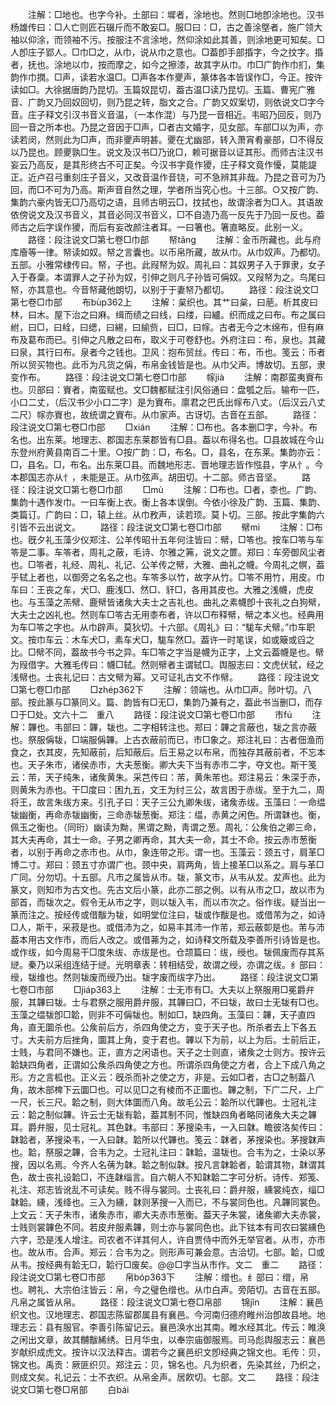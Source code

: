<!-- { "loadSidebar": true } -->
　　注解：□地也。也字今补。土部曰：墀者，涂地也。然则□地卽涂地也。汉书杨雄传曰：□人亡则匠石辍斤而不敢妄□。服□曰：□，古之善涂墍者，施广领大袖以仰涂，而领袖不污。按服注不言涂地，然仰涂如此其善，则涂地更可知矣。□人卽庄子郢人。□巾□之，从巾，说从巾之意也。□葢卽手部捪字，今之抆字。捪者，抚也。涂地以巾，按而摩之，如今之擦漆，故其字从巾。巾□广韵作巾扪，集韵作巾撋。□声，读若水温□。□声各本作夒声，篆体各本皆误作□，今正。按许读如□。大徐据唐韵乃昆切。玉篇奴昆切，葢古温□读乃昆切。玉篇、曹宪广雅音、广韵又乃回奴回切，则乃昆之转，脂文之合。广韵又奴案切，则依说文□字今音。庄子释文引汉书音义音温，（一本作混）与乃昆一音相近。韦昭乃回反，则乃回一音之所本也。乃昆之音因于□声，□者古文婚字，见女部。车部□以为声，亦读若闵，然则此为□声，而非夒声明甚。夒在尤幽部，转入萧宵肴豪部，□不得反以乃昆也。顾夒孰□生。说文及汉书□乃讹□，赖可据音以证其形。而师古注汉书妄云乃高反，是其形终古不可正矣。今汉书字竟作獿，庄子释文竟作懮，莫能諟正。近卢召弓重刻庄子音义，又改音温作音铙，可不急辨其非哉。乃昆之音可为乃回，而□不可为乃高。斯声音自然之理，学者所当究心也。十三部。○又按广韵、集韵六豪内皆无□乃高切之语，且师古明云□，抆拭也，故谓涂者为□人。其语故依傍说文及汉书音义，其音必同汉书音义，□不自造乃高一反先于乃回一反也。葢师古之后字误作獿，而后有妄改颜注者耳。一曰箸也。箸直略反。此别一义。
　　路径：段注说文□第七卷□巾部
　　帑tǎnɡ
　　注解：金币所藏也。此与府库廥等一律。帑读如奴。帑之言囊也。以币帛所藏，故从巾。从巾奴声。乃都切。五部。小雅常棣传曰。帑，子也。此叚帑为奴。周礼曰：其奴男子入于罪隶，女子入于舂稾。本谓罪人之子孙为奴，引伸之则凡子孙皆可偁奴。又叚帑为之。鸟尾曰帑，亦其意也。今音帑藏他朗切，以别于于妻帑乃都切。
　　路径：段注说文□第七卷□巾部
　　布bùp362上
　　注解：枲织也。其艹曰枲，曰萉。析其皮曰林，曰木。屋下治之曰麻。缉而绩之曰线，曰缕，曰纑。织而成之曰布。布之属曰紨，曰□，曰絟，曰缌，曰緆，曰緰赀，曰□，曰幏。古者无今之木绵布，但有麻布及葛布而已。引伸之凡散之曰布，取义于可卷舒也。外府注曰：布，泉也。其藏曰泉，其行曰布。泉者今之钱也。卫风：抱布贸丝。传曰：布，币也。笺云：币者所以贸买物也。此币为凡货之偁，布帛金钱皆是也。从巾父声。博故切。五部，隶变作布。
　　路径：段注说文□第七卷□巾部
　　幏jià
　　注解：南郡蛮夷賨布也。贝部曰：賨者，南蛮赋也。文□魏都赋注引风俗通曰：盘瓠之后。输布一匹，小口二丈，（后汉书少小口二字）是为賨布。廪君之巴氏出幏布八丈。（后汉云八丈二尺）幏亦賨也，故统谓之賨布。从巾家声。古讶切。古音在五部。
　　路径：段注说文□第七卷□巾部
　　□xián
　　注解：□布也。各本删□字，今补。布名也。出东莱。地理志、郡国志东莱郡皆有□县。葢以布得名也。□县故城在今山东登州府黄县南百二十里。○按广韵：□，布名。□，县名，在东莱。集韵亦云：□，县名。□，布名。出东莱□县。而魏地形志、晋地理志皆作惤县，字从忄。今本郡国志亦从忄，未能是正。从巾弦声。胡田切。十二部。师古音坚。
　　路径：段注说文□第七卷□巾部
　　□mù
　　注解：□布也。□者，桼也。广韵、集韵十遇作发巾。一曰车衡上衣。衡上各本误倒。今依小徐及广韵、玉篇、集韵、类篇订。广韵曰：□，辕上丝。从巾敄声，读若顼。莫卜切。三部。按此字集韵六引皆不云出说文。
　　路径：段注说文□第七卷□巾部
　　幦mì
　　注解：□布也。旣夕礼玉藻少仪郑注、公羊传昭卄五年何注皆曰：幦，□笭也。按车□笭与车笭是二事。车笭者，周礼之蔽，毛诗、尔雅之笰，说文之篚。郑曰：车旁御风尘者也。□笭者，礼经、周礼、礼记、公羊传之幦，大雅、曲礼之幭。今周礼之幎，葢乎轼上者也，以御旁之名名之也。车笭多以竹，故字从竹。□笭不用竹，用皮。巾车曰：王丧之车，犬□、鹿浅□、然□、豻□，各用其皮也。大雅之浅幭，虎皮也。与玉藻之羔幦、鹿幦皆诸矦大夫士之吉礼也。曲礼之素幭卽十丧礼之白狗幦，大夫士之凶礼也。然则车□笭古无用桼布者，许以□布释幦，幦之本义也。经典用为车□笭之字也。从巾辟声。莫狄切。十六部。《周礼》曰：“駹车犬幦。”巾车职文。按巾车云：木车犬□，素车犬□，駹车然□。葢许一时笔误，如或簸或舀之比。□幦不同，葢故书今书之异。车□笭之字当是幭为正字，上文云葢幭是也。幦为叚借字。大雅毛传曰：幭□轼。然则幦者主谓轼□。舆服志曰：文虎伏轼，经之浅幦也。士丧礼记曰：古文幦为幂。又可证礼古文不作幦。
　　路径：段注说文□第七卷□巾部
　　□zhép362下
　　注解：领端也。从巾□声。陟叶切。八部。按此篆与□篆同义。篇、韵皆有□无□，集韵乃兼有之，葢此书当删□，而存□于□处。文六十二　重八
　　路径：段注说文□第七卷□巾部
　　巿fú
　　注解：韠也。韦部曰：韠，韨也。二字相转注也。郑曰：韠之言蔽也，韨之言亦蔽也。祭服偁韨，□端服偁韠。上古衣蔽前而已，巿□象之。郑注礼曰：古者佃渔而食之，衣其皮，先知蔽前，后知蔽后。后王易之以布帛，而独存其蔽前者，不忘本也。天子朱巿，诸侯赤巿，大夫葱衡。卿大夫下当有赤巿二字，夺文也。斯干笺云：芾，天子纯朱，诸矦黄朱。采芑传曰：芾，黄朱芾也。郑注易云：朱深于赤，则黄朱为赤也。干□度曰：困九五，文王为纣三公，故言困于赤绂。至于九二，周将王，故言朱绂方来。引孔子曰：天子三公九卿朱绂，诸矦赤绂。玉藻曰：一命缊韨幽衡，再命赤韨幽衡，三命赤韨葱衡。郑注：缊，赤黄之闲色。所谓韎也。衡，佩玉之衡也。（同珩）幽读为黝，黑谓之黝，靑谓之葱。周礼：公矦伯之卿三命，其大夫再命，其士一命。子男之卿再命，其大夫一命，其士不命。按云赤巿葱衡者，以别于再命之赤巿也。从巾，象连带之形。谓一也。玉藻云：颈五寸，肩革□博二寸。郑曰：颈五寸亦谓广也。颈中央，肩两角，皆上接革□以系之。肩与革□广同。分勿切。十五部。凡巿之属皆从巿。韨，篆文巿，从韦从犮。犮声也。此为篆文，则知巿为古文也。先古文后小篆，此亦二部之例。以有从巿之□，故以巿为部首，而韨次之。假令无从巿之字，则以韨入韦，而以巿次之。俗作绂。疑当出一篆而注之。按经传或借黻为韨，如明堂位注曰，韨或作黻是也。或借芾为之，如诗□人，斯干，采菽是也。或借沛为之，如易丰其沛一作芾，郑云蔽厀是也。芾与沛葢本用古文作巿，而后人改之。或借茀为之，如诗释文所载及李善所引诗皆是也。或作绂，如今周易干□度朱绂、赤绂是也。仓颉篇曰：绂，绶也。韨佩废而存其系縌。秦乃以采组连结于縌。光明章表：转相结受，故谓之绶，亦谓之绂。纟部曰：绶，韨维也。然则韨废而绶乃出。韨字废而绂字乃出。
　　路径：段注说文□第七卷□巿部
　　□jiáp363上
　　注解：士无巿有□。大夫以上祭服用□冕爵弁服，其韠曰韨。士与君祭之服用爵弁服，其韠曰□，不曰韨，故曰士无韨有□也。玉藻之缊韨卽□韐，则非不可偁韨也。制如□，缺四角。玉藻曰：韠，天子直四角，直无圜杀也。公矦前后方，杀四角使之方，变于天子也。所杀者去上下各五寸。大夫前方后挫角，圜其上角，变于君也。韠以下为前，以上为后。士前后正，士贱，与君同不嫌也。正，直方之闲语也。天子之士则直，诸矦之士则方。按许云韐缺四角者，正谓如公矦杀四角使之方也。所谓杀四角使之方者，合上下成八角之形。方之言柧也。正义云：旣杀而补之使之方，非是。云如□者，古□之制葢八角，故木部椑下云圜□也。可以见□之有棱而不正圜也。韠之制，下广二尺，上广一尺，长三尺。韐之制，则大体圜而八角。故毛公云：韐所以代韠也。士冠礼注云：韐之制似韠。许云士无韨有韐，葢其制不同，惟缺四角者略同诸矦大夫之韠耳。爵弁服，见士冠礼。其色韎。韦部曰：茅搜染韦，一入曰韎。瞻彼洛矣传曰：韎韐者，茅搜染韦，一入曰韎。韐所以代韠也。笺云：韎者，茅搜染也。茅搜韎声也。韐，祭服之韠，合韦为之。士冠礼注曰：韎韐，温韨也。合韦为之，士染以茅搜，因以名焉。今齐人名蒨为韎。韐之制似韎。按凡言韎韐者，韐谓其物，韎谓其色，故士丧礼设韐□，不连韎缁言。自六朝人不知韎韐二字可分析。诗传、郑笺、礼注、郑志皆讹乱不可读矣。贱不得与裳同。士丧礼曰：爵弁服，纁裳纯衣，缁□韎韐。纁，浅绛也。三入为纁，韎则茅搜一入而已，不与裳同色也。凡韠同裳色。上文云：天子朱巿，诸矦赤巿，卿大夫赤巿葱衡。葢天子朱裳，诸矦卿大夫赤裳，士贱则裳韠色不同。若皮弁服素韠，则士亦与裳同色也。此下铉本有司农曰裳纁色六字，恐是浅人增注。司农者不详其何人，许自贾侍中而外无举官者。从巿，亦巿也。故从巿。合声。郑云：合韦为之。则形声可兼会意。古洽切。七部。韐，□或从韦。按经典有韐无□，韐行□废矣。@@□字当从巿作。文二　重二
　　路径：段注说文□第七卷□巿部
　　帛bóp363下
　　注解：缯也。纟部曰：缯，帛也。聘礼、大宗伯注皆云：帛，今之璧色缯也。从巾白声。旁陌切。古音在五部。凡帛之属皆从帛。
　　路径：段注说文□第七卷□帛部
　　锦jǐn
　　注解：襄邑织文也。汉地理志、郡国志陈留郡属县有襄邑。今河南归德府睢州治卽故县地。地理志云：县有服官。李善引陈留记云。襄邑涣水出其南。睢水经其北。传云：睢涣之闲出文章，故其黼黻絺绣。日月华虫，以奉宗庙御服焉。司马彪舆服志云：襄邑岁献织成虎文。按许以汉法释古。谓若今之襄邑织文卽经典之锦文也。毛传：贝，锦文也。禹贡：厥匪织贝。郑注云：贝，锦名也。凡为织者，先染其丝，乃织之，则成文矣。礼记云：士不衣织。从帛金声。居飮切。七部。文二
　　路径：段注说文□第七卷□帛部
　　白bái
